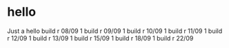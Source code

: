 # hello
Just a hello
build r 08/09 1
build r 09/09 1
build r 10/09 1
build r 11/09 1
build r 12/09 1
build r 13/09 1
build r 15/09 1
build r 18/09 1
build r 22/09 

